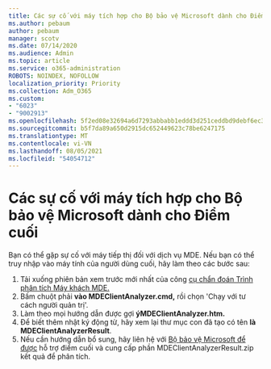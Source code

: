 ```yaml
---
title: Các sự cố với máy tích hợp cho Bộ bảo vệ Microsoft dành cho Điểm cuối
ms.author: pebaum
author: pebaum
manager: scotv
ms.date: 07/14/2020
ms.audience: Admin
ms.topic: article
ms.service: o365-administration
ROBOTS: NOINDEX, NOFOLLOW
localization_priority: Priority
ms.collection: Adm_O365
ms.custom:
- "6023"
- "9002913"
ms.openlocfilehash: 5f2ed08e32694a6d7293abbabb1eddd3d251ceddbd9debf6ec3143bb4fed86db
ms.sourcegitcommit: b5f7da89a650d2915dc652449623c78be6247175
ms.translationtype: MT
ms.contentlocale: vi-VN
ms.lasthandoff: 08/05/2021
ms.locfileid: "54054712"
---
```

# <a name="issues-with-onboarding-machines-to-microsoft-defender-for-endpoints"></a>Các sự cố với máy tích hợp cho Bộ bảo vệ Microsoft dành cho Điểm cuối

Bạn có thể gặp sự cố với máy tiếp thị đối với dịch vụ MDE. Nếu bạn có thể truy nhập vào máy tính của người dùng cuối, hãy làm theo các bước sau:

1. Tải xuống phiên bản xem trước mới nhất của công [cụ chẩn đoán Trình phân tích Máy khách MDE.](https://aka.ms/betamdeanalyzer)
2. Bấm chuột phải **vào MDEClientAnalyzer.cmd,** rồi chọn 'Chạy với tư cách người quản trị'.
3. Làm theo mọi hướng dẫn được gợi **ýMDEClientAnalyzer.htm.**
4. Để biết thêm nhật ký động từ, hãy xem lại thư mục con đã tạo có tên **là MDEClientAnalyzerResult**.
5. Nếu cần hướng dẫn bổ sung, hãy liên hệ với [Bộ bảo vệ Microsoft để được](https://docs.microsoft.com/windows/security/threat-protection/microsoft-defender-atp/contact-support) hỗ trợ điểm cuối và cung cấp phần MDEClientAnalyzerResult.zip kết quả để phân tích.
